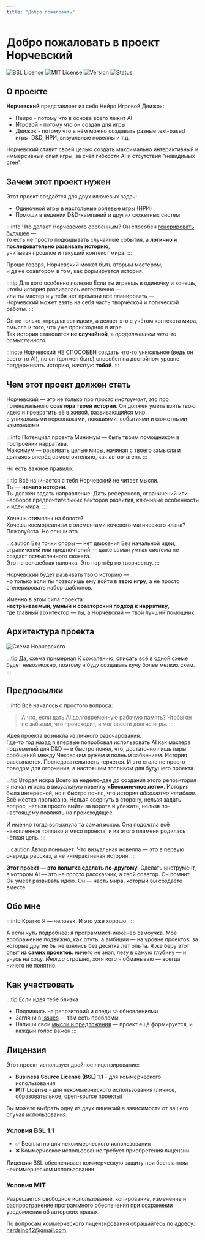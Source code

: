 ```yaml
---
title: "Добро пожаловать"
---
```

# Добро пожаловать в проект Норчевский

![BSL License](https://img.shields.io/badge/License-BSL_1.1-blue.svg)
![MIT License](https://img.shields.io/badge/License-MIT-yellow.svg)
![Version](https://img.shields.io/badge/Version-0.0.1-green.svg)
![Status](https://img.shields.io/badge/Status-Pre_Alpha-red.svg)

## О проекте

**Норчевский** представляет из себя Нейро Игровой Движок:
- Нейро - потому что в основе всего лежит AI
- Игровой - потому что он создан для игры
- Движок - потому что в нём можно создавать разные text-based игры: D&D, НРИ, визуальные новеллы и т.д.

Норчевский ставит своей целью создать максимально интерактивный и иммерсивный опыт игры, за счёт гибкости AI и отсутствия "невидимых стен".

## Зачем этот проект нужен

Этот проект создаётся для двух ключевых задач:
- Одиночной игры в настольные ролевые игры (НРИ)
- Помощи в ведении D&D-кампаний и других сюжетных систем

:::info Что делает Норчевского особенным?
Он способен [генерировать будущее](/blog/the-idea-of-agent-stories) —  
то есть не просто подкидывать случайные события, а **логично и последовательно развивать историю**,  
учитывая прошлое и текущий контекст мира.
:::

Проще говоря, Норчевский может быть вторым мастером,  
и даже соавтором в том, как формируется история.

:::tip Для кого особенно полезно
Если ты играешь в одиночку и хочешь, чтобы история развивалась естественно —  
или ты мастер и у тебя нет времени всё планировать —  
Норчевский может взять на себя часть творческой и логической работы.
:::

Он не только «предлагает идеи», а делает это с учётом контекста мира,  
смысла и того, что уже происходило в игре.  
Так история становится **не случайной**, а _продолжением чего-то осмысленного_.

:::note
Норчевский НЕ СПОСОБЕН создать что-то уникальное (ведь он всего-то AI), но он (должен быть) способен на достойном уровне поддерживать историю, начатую **тобой**.
:::


## Чем этот проект должен стать

Норчевский — это не только про _просто инструмент_, это про потенциального **соавтора твоей истории**. 
Он должен уметь взять твою идею и превратить её в живой, развивающийся мир:  
с уникальными персонажами, локациями, событиями и сюжетными кампаниями.

:::info Потенциал проекта
Минимум — быть твоим помощником в построении нарратива.  
Максимум — развивать целые миры, начиная с твоего замысла и двигаясь вперёд самостоятельно, как автор-агент.
:::

Но есть важное правило:

:::tip Всё начинается с тебя
Норчевский не читает мысли.  
Ты — **начало истории**.  
Ты должен задать направление: Дать референсов, ограничений или наоборот предпочтительных векторов развития, ключивые особенности и идеи мира.
:::

Хочешь стимпанк на болоте?  
Хочешь космореализм с элементами кочевого магического клана?  
Пожалуйста. Но опиши это.

:::caution Без точки опоры — нет движения
Без начальной идеи, ограничений или предпочтений — даже самая умная система не создаст осмысленного сюжета.  
Это не волшебная палочка. Это партнёр по творчеству.
:::

Норчевский будет развивать твою историю —  
но только если ты позволишь ему войти в **твою игру**, а не просто сгенерировать набор шаблонов.

Именно в этом сила проекта:  
**настраиваемый, умный и соавторский подход к нарративу**,  
где главный архитектор — ты, а Норчевский — твой лучший помощник.


## Архитектура проекта

![Схема Норчевского](./assets/scheme_norchevsky.png)

:::tip Да, схема примерная
К сожалению, описать всё в одной схеме будет невозможно, поэтому я буду создавать кучу более мелких схем.
:::

## Предпосылки

:::info Всё началось с простого вопроса:
> А что, если дать AI долговременную рабочую память?
> Чтобы он не забывал, что происходит, и мог ввести долгие игры.
:::

Идея проекта возникла из личного разочарования.  
Где-то год назад я впервые попробовал использовать AI как мастера подземелий для D&D — и быстро понял, что, достаточно лишь пары сообщений между Чеховским ружём и полным забвением. История рассыпается. Последовательность теряется.
И это стало не просто поводом для огорчения, а настоящим топливом для будущего проекта.

:::tip Вторая искра
Всего за неделю-две до создания этого репозитория я начал играть в визуальную новеллу **«Бесконечное лето»**.
История была интересной, но я быстро понял, что история *абсолютно негибкая*. Всё жёстко прописано.
Нельзя свернуть в сторону, нельзя задать вопрос, нельзя просто выйти за ворота и убежать, нельзя по-настоящему повлиять на происходящее.

И именно тогда вспыхнула та самая искра.
Она подожгла всё накопленное топливо и мясо проекта, и из этого пламени родилась чёткая цель.
:::

:::caution Автор понимает:
Что визуальная новелла — это в первую очередь рассказ, а не интерактивная история.
:::

**Этот проект — это попытка сделать по-другому.**
Сделать инструмент, в котором AI — это не просто рассказчик, а твой соавтор.
Он помнит. Он умеет развивать идею. Он — часть мира, который вы создаёте вместе.

## Обо мне

:::info Кратко
Я — человек. И это уже хорошо.
:::

А если чуть подробнее: я программист-инженер самоучка.
Моё воображение подвижно, как ртуть, а амбиции — на уровне проектов, за которые другие бы не взялись без десятка лет опыта.
Я же беру этот опыт **из самих проектов**:
ничего не зная, лезу в самую глубину — и учусь на ходу. _Иногда страшно_, хотя кого я обманываю — всегда ничего не понятно.

## Как участвовать

:::tip Если идея тебе близка
- Подпишись на репозиторий и следи за обновлениями
- Загляни в [issues](https://github.com/teta42/Norchevsky/issues) — там есть проблемы.
- Напиши свои [мысли и предложения](https://github.com/teta42/Norchevsky/discussions/categories/ideas) — проект ещё формируется, и каждый голос важен
:::


## Лицензия

Этот проект использует двойное лицензирование:

- **Business Source License (BSL) 1.1** - для коммерческого использования
- **MIT License** - для некоммерческого использования (личное, образовательное, open-source проекты)

Вы можете выбрать одну из двух лицензий в зависимости от вашего случая использования.

### Условия BSL 1.1
- ✅ Бесплатно для некоммерческого использования
- ❌ Коммерческое использование требует приобретения лицензии

Лицензия BSL обеспечивает коммерческую защиту при бесплатном некоммерческом использовании.

### Условия MIT
Разрешается свободное использование, копирование, изменение и распространение программного обеспечения при сохранении уведомления об авторских правах.

По вопросам коммерческого лицензирования обращайтесь по адресу: nerdsinc42@gmail.com